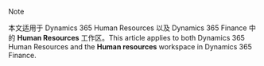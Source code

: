 > [!NOTE]
> <span data-ttu-id="46c77-101">本文适用于 Dynamics 365 Human Resources 以及 Dynamics 365 Finance 中的 **Human Resources** 工作区。</span><span class="sxs-lookup"><span data-stu-id="46c77-101">This article applies to both Dynamics 365 Human Resources and the **Human resources** workspace in Dynamics 365 Finance.</span></span>